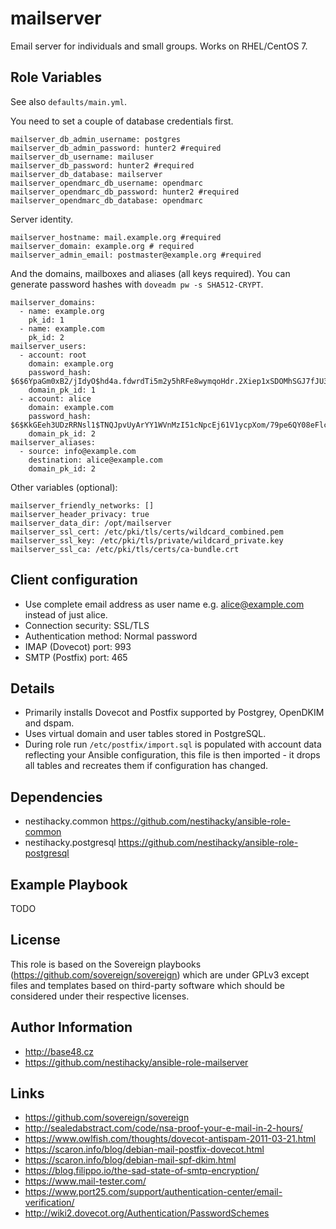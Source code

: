 mailserver
==========

Email server for individuals and small groups. Works on RHEL/CentOS 7.

Role Variables
--------------

See also `defaults/main.yml`.

You need to set a couple of database credentials first.

    mailserver_db_admin_username: postgres
    mailserver_db_admin_password: hunter2 #required
    mailserver_db_username: mailuser
    mailserver_db_password: hunter2 #required
    mailserver_db_database: mailserver
    mailserver_opendmarc_db_username: opendmarc
    mailserver_opendmarc_db_password: hunter2 #required
    mailserver_opendmarc_db_database: opendmarc

Server identity.

    mailserver_hostname: mail.example.org #required
    mailserver_domain: example.org # required
    mailserver_admin_email: postmaster@example.org #required

And the domains, mailboxes and aliases (all keys required).
You can generate password hashes with `doveadm pw -s SHA512-CRYPT`.

    mailserver_domains:
      - name: example.org
        pk_id: 1
      - name: example.com
        pk_id: 2
    mailserver_users:
      - account: root
        domain: example.org
        password_hash: $6$6YpaGm0xB2/jIdyO$hd4a.fdwrdTi5m2y5hRFe8wymqoHdr.2Xiep1xSDOMhSGJ7fJU3g.r8zjC8jiGX0zQO1WQrEd81Ua7TdyoTGA1
        domain_pk_id: 1
      - account: alice
        domain: example.com
        password_hash: $6$KkGEeh3UDzRRNsl1$TNQJpvUyArYY1WVnMzI51cNpcEj61V1ycpXom/79pe6QY08eFlcdJDFj.q.D7lNpCOsFMvut85gGgSvllC0xK0
        domain_pk_id: 2
    mailserver_aliases:
      - source: info@example.com
        destination: alice@example.com
        domain_pk_id: 2

Other variables (optional):

    mailserver_friendly_networks: []
    mailserver_header_privacy: true
    mailserver_data_dir: /opt/mailserver
    mailserver_ssl_cert: /etc/pki/tls/certs/wildcard_combined.pem
    mailserver_ssl_key: /etc/pki/tls/private/wildcard_private.key
    mailserver_ssl_ca: /etc/pki/tls/certs/ca-bundle.crt

Client configuration
--------------------

* Use complete email address as user name e.g. alice@example.com instead of just alice.
* Connection security: SSL/TLS
* Authentication method: Normal password
* IMAP (Dovecot) port: 993
* SMTP (Postfix) port: 465

Details
-------

* Primarily installs Dovecot and Postfix supported by Postgrey, OpenDKIM and dspam.
* Uses virtual domain and user tables stored in PostgreSQL.
* During role run `/etc/postfix/import.sql` is populated with account data reflecting your Ansible configuration,
  this file is then imported - it drops all tables and recreates them if configuration has changed.


Dependencies
------------

* nestihacky.common https://github.com/nestihacky/ansible-role-common
* nestihacky.postgresql https://github.com/nestihacky/ansible-role-postgresql

Example Playbook
----------------

TODO

License
-------

This role is based on the Sovereign playbooks (https://github.com/sovereign/sovereign) which are
under GPLv3 except files and templates based on third-party software which should be considered
under their respective licenses.

Author Information
------------------

* http://base48.cz
* https://github.com/nestihacky/ansible-role-mailserver

Links
-----

* https://github.com/sovereign/sovereign
* http://sealedabstract.com/code/nsa-proof-your-e-mail-in-2-hours/
* https://www.owlfish.com/thoughts/dovecot-antispam-2011-03-21.html
* https://scaron.info/blog/debian-mail-postfix-dovecot.html
* https://scaron.info/blog/debian-mail-spf-dkim.html
* https://blog.filippo.io/the-sad-state-of-smtp-encryption/
* https://www.mail-tester.com/
* https://www.port25.com/support/authentication-center/email-verification/
* http://wiki2.dovecot.org/Authentication/PasswordSchemes
